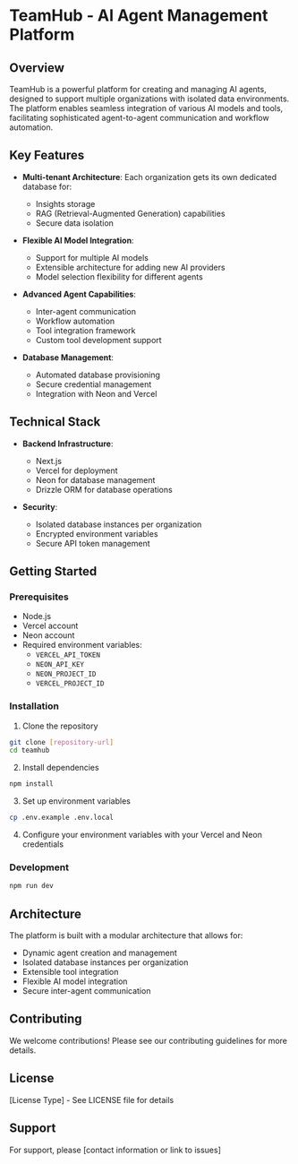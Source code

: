 # TeamHub - AI Agent Management Platform

## Overview

TeamHub is a powerful platform for creating and managing AI agents, designed to support multiple organizations with isolated data environments. The platform enables seamless integration of various AI models and tools, facilitating sophisticated agent-to-agent communication and workflow automation.

## Key Features

- **Multi-tenant Architecture**: Each organization gets its own dedicated database for:

  - Insights storage
  - RAG (Retrieval-Augmented Generation) capabilities
  - Secure data isolation

- **Flexible AI Model Integration**:

  - Support for multiple AI models
  - Extensible architecture for adding new AI providers
  - Model selection flexibility for different agents

- **Advanced Agent Capabilities**:

  - Inter-agent communication
  - Workflow automation
  - Tool integration framework
  - Custom tool development support

- **Database Management**:
  - Automated database provisioning
  - Secure credential management
  - Integration with Neon and Vercel

## Technical Stack

- **Backend Infrastructure**:

  - Next.js
  - Vercel for deployment
  - Neon for database management
  - Drizzle ORM for database operations

- **Security**:
  - Isolated database instances per organization
  - Encrypted environment variables
  - Secure API token management

## Getting Started

### Prerequisites

- Node.js
- Vercel account
- Neon account
- Required environment variables:
  - `VERCEL_API_TOKEN`
  - `NEON_API_KEY`
  - `NEON_PROJECT_ID`
  - `VERCEL_PROJECT_ID`

### Installation

1. Clone the repository

```bash
git clone [repository-url]
cd teamhub
```

2. Install dependencies

```bash
npm install
```

3. Set up environment variables

```bash
cp .env.example .env.local
```

4. Configure your environment variables with your Vercel and Neon credentials

### Development

```bash
npm run dev
```

## Architecture

The platform is built with a modular architecture that allows for:

- Dynamic agent creation and management
- Isolated database instances per organization
- Extensible tool integration
- Flexible AI model integration
- Secure inter-agent communication

## Contributing

We welcome contributions! Please see our contributing guidelines for more details.

## License

[License Type] - See LICENSE file for details

## Support

For support, please [contact information or link to issues]
